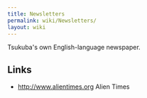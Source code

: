 ```yaml
---
title: Newsletters
permalink: wiki/Newsletters/
layout: wiki
---
```


Tsukuba's own English-language newspaper.

Links
-----

-   <http://www.alientimes.org> Alien Times

